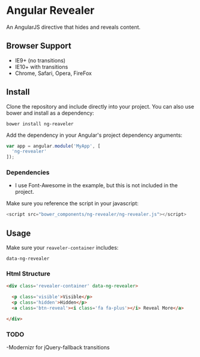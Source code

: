 # Angular Revealer

An AngularJS directive that hides and reveals content.

## Browser Support
- IE9+ (no transitions)
- IE10+ with transitions
- Chrome, Safari, Opera, FireFox

## Install

Clone the repository and include directly into your project. You can also use bower and install as a dependency:

```
bower install ng-reaveler
```

Add the dependency in your Angular's project dependency arguments:

```js
var app = angular.module('MyApp', [
  'ng-revealer'
]);
```

### Dependencies

- I use Font-Awesome in the example, but this is not included in the project.

Make sure you reference the script in your javascript:

```js
<script src="bower_components/ng-revealer/ng-revealer.js"></script>
```

## Usage

Make sure your `reaveler-container` includes:
```
data-ng-revealer
```


### Html Structure

```html
<div class='revealer-container' data-ng-revealer>

  <p class='visible'>Visible</p>
  <p class='hidden'>Hidden</p>
  <a class='btn-reveal'><i class='fa fa-plus'></i> Reveal More</a>

</div>
```

### TODO

-Modernizr for jQuery-fallback transitions
